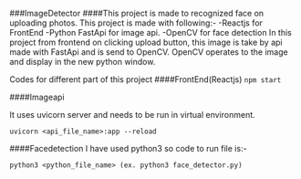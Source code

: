 ###ImageDetector
####This project is made to recognized face on uploading photos. This project is made with following:-
-Reactjs for FrontEnd
-Python FastApi for image api.
-OpenCV for face detection
In this project from frontend on clicking upload button, this image is take by api made with FastApi and is send to OpenCV. OpenCV operates to the image and display in the new python window.

Codes for different part of this project
####FrontEnd(Reactjs)
```npm start```

####Imageapi

It uses uvicorn server and needs to be run in virtual environment.
```
uvicorn <api_file_name>:app --reload
```
####Facedetection
I have used python3 so code to run file is:-
```
python3 <python_file_name> (ex. python3 face_detector.py)
